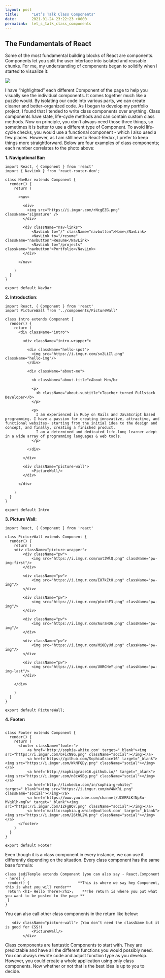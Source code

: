 ```yaml
---
layout: post
title:      "Let’s Talk Class Components"
date:       2021-01-24 23:22:23 +0000
permalink:  let_s_talk_class_components
---
```


## The Fundamentals of React

Some of the most fundamental building blocks of React are components. Components let you split the user interface into isolated and reusable chunks. For me, my understanding of components began to solidify when I started to visualize it:

![](https://i.imgur.com/Bqs8bGZ.png)

I have “highlighted” each different Component of the page to help you visually see the individual components. It comes together much like a puzzle would. By isolating our code into various parts, we can create cleaner and better-organized code. As I began to develop my portfolio project, I found that I tended to write class components over anything. Class components have state, life-cycle methods and can contain custom class methods. Now on principle, you don’t always need those three things, so sometimes it is better to use a different type of Component. To avoid life-cycle checks, you would use a functional component - which I also used a few places. However, as I am still new to React-Redux, I prefer to keep things more straightforward. Below are four examples of class components; each number correlates to the photo above:

**1. Navigational Bar:**

```
import React, { Component } from 'react'
import { NavLink } from 'react-router-dom';

class NavBar extends Component {
  render() {
    return (

      <nav>

        <div>
          <img src="https://i.imgur.com/rNcgEZG.png" className="signature" />
        </div>
        
        <div className="nav-links">
            <NavLink to="/" className="navbutton">Home</NavLink>
            <NavLink to="/resume" className="navbutton">Resume</NavLink>
            <NavLink to="/projects" className="navbutton">Portfolio</NavLink>
        </div>
            
      </nav>

    )
  }
}

export default NavBar
```

**2. Introduction**:

```
import React, { Component } from 'react'
import PictureWall from '../components/PictureWall'

class Intro extends Component {
  render() {
    return (
      <div className="intro">

        <div className="intro-wrapper">

          <div className="hello-spot">
            <img src="https://i.imgur.com/sx2LiIl.png" className="hello-img"/>
          </div>

          <div className="about-me">

            <b className="about-title">About Me</b>

            <p>
              <b className="about-subtitle">Teacher turned Fullstack Developer</b>
            </p> 

            <p>
              I am experienced in Ruby on Rails and JavaScript based programming. I have a passion for creating innovative, attractive, and functional websites- starting from the initial idea to the design and concept, and finally, creating a finished product. 
              I am a determined and dedicated life-long learner adept in a wide array of programming languages & web tools.
            </p>
             
          </div>
        
        </div>

        <div className="picture-wall">
            <PictureWall/>
        </div>

      </div>

    )
  }
}

export default Intro
```

**3. Picture Wall:**

```
import React, { Component } from 'react'

class PictureWall extends Component {
  render() {
    return (
    <div className="picture-wrapper">
        <div className="pw">
            <img src="https://i.imgur.com/uot3WlQ.png" className="pw-img-first"/>
        </div>

        <div className="pw">
            <img src="https://i.imgur.com/EO7kZtH.png" className="pw-img"/>
        </div>

        <div className="pw">
            <img src="https://i.imgur.com/ptothF3.png" className="pw-img"/>
        </div>

        <div className="pw">
            <img src="https://i.imgur.com/AuraHD6.png" className="pw-img"/>
        </div>

        <div className="pw">
            <img src="https://i.imgur.com/MiOByUd.png" className="pw-img"/>
        </div>

        <div className="pw">
            <img src="https://i.imgur.com/U0RCHeY.png" className="pw-img-last"/>
        </div>

    </div>
    
    )
  }
}

export default PictureWall;
```

**4. Footer:**

```

class Footer extends Component {
  render() {
    return (
      <footer className="footer">
          <a href='http://sophia-white.com' target="_blank"><img src="https://i.imgur.com/bFicN8G.png" className="social"></img></a>
          <a href='https://github.com/SophiaGrace16' target="_blank"><img src="https://i.imgur.com/WkNFQDy.png" className="social"></img></a>
          <a href='http://sophiagrace16.github.io/' target="_blank"><img src="https://i.imgur.com/n8cA9Bg.png" className="social"></img></a>
          <a href='http://linkedin.com/in/sophia-g-white/' target="_blank"><img src="https://i.imgur.com/mV4NKRL.png" className="social"></img></a>
          <a href='https://www.youtube.com/channel/UCGRRLKfNp8u-MVgklh-mgFw' target="_blank"><img src="https://i.imgur.com/IZFgBQ7.png" className="social"></img></a>
          <a href='mailto:sophia.g.white@outlook.com' target="_blank"><img src="https://i.imgur.com/26thL2W.png" className="social"></img></a>
      </footer>
    )
  }
}

export default Footer
```

Even though it is a class component in every instance, we can use it differently depending on the situation. Every class component has the same base formula:


```
class jediTemple extends Component (you can also say - React.Component - here) {
 render() {                      **This is where we say hey Component, this is what you will render**
 return <h1> Hello There!</h1>;    **The return is where you put what you want to be posted to the page **
 }
}
```


You can also call other class components in the return like below:

```
   <div className="picture-wall"> (You don’t need the className but it is good for CSS!)
            <PictureWall/>
        </div>
```

Class components are fantastic Components to start with. They are predictable and have all the different functions you would possibly need. You can always rewrite code and adjust function type as you develop. However, you could create a whole application using only class components. Now whether or not that is the best idea is up to you to decide. 
